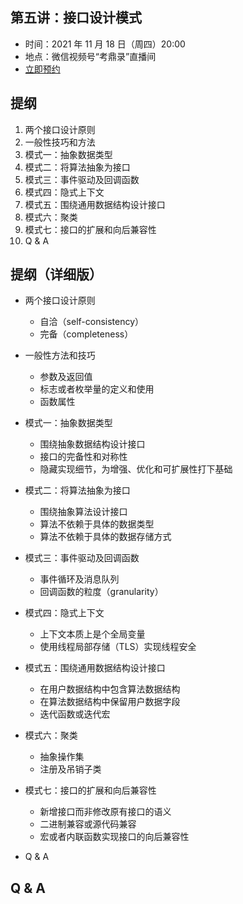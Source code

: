 ## 第五讲：接口设计模式

- 时间：2021 年 11 月 18 日（周四）20:00
- 地点：微信视频号“考鼎录”直播间
- [立即预约](#/3)

		
## 提纲

1. 两个接口设计原则
1. 一般性技巧和方法
1. 模式一：抽象数据类型
1. 模式二：将算法抽象为接口
1. 模式三：事件驱动及回调函数
1. 模式四：隐式上下文
1. 模式五：围绕通用数据结构设计接口
1. 模式六：聚类
1. 模式七：接口的扩展和向后兼容性
1. Q & A

		
## 提纲（详细版）

* 两个接口设计原则
   - 自洽（self-consistency）
   - 完备（completeness）
* 一般性方法和技巧
   - 参数及返回值
   - 标志或者枚举量的定义和使用
   - 函数属性
* 模式一：抽象数据类型
   - 围绕抽象数据结构设计接口
   - 接口的完备性和对称性
   - 隐藏实现细节，为增强、优化和可扩展性打下基础
	
* 模式二：将算法抽象为接口
   - 围绕抽象算法设计接口
   - 算法不依赖于具体的数据类型
   - 算法不依赖于具体的数据存储方式
* 模式三：事件驱动及回调函数
   - 事件循环及消息队列
   - 回调函数的粒度（granularity）
* 模式四：隐式上下文
   - 上下文本质上是个全局变量
   - 使用线程局部存储（TLS）实现线程安全
	
* 模式五：围绕通用数据结构设计接口
   - 在用户数据结构中包含算法数据结构
   - 在算法数据结构中保留用户数据字段
   - 迭代函数或迭代宏
* 模式六：聚类
   - 抽象操作集
   - 注册及吊销子类
* 模式七：接口的扩展和向后兼容性
   - 新增接口而非修改原有接口的语义
   - 二进制兼容或源代码兼容
   - 宏或者内联函数实现接口的向后兼容性
* Q & A

		
## Q & A

